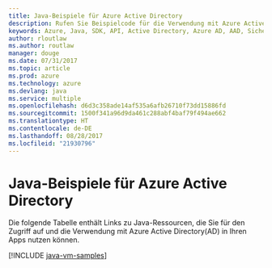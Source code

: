 ```yaml
---
title: Java-Beispiele für Azure Active Directory
description: Rufen Sie Beispielcode für die Verwendung mit Azure Active Directory aus Ihren Java-Apps ab.
keywords: Azure, Java, SDK, API, Active Directory, Azure AD, AAD, Sicherheit, anmelden, Authentifizierung, SSO, SAML
author: rloutlaw
ms.author: routlaw
manager: douge
ms.date: 07/31/2017
ms.topic: article
ms.prod: azure
ms.technology: azure
ms.devlang: java
ms.service: multiple
ms.openlocfilehash: d6d3c358ade14af535a6afb26710f73dd15886fd
ms.sourcegitcommit: 1500f341a96d9da461c288abf4baf79f494ae662
ms.translationtype: HT
ms.contentlocale: de-DE
ms.lasthandoff: 08/28/2017
ms.locfileid: "21930796"
---
```

# <a name="java-samples-for-azure-active-directory"></a>Java-Beispiele für Azure Active Directory

Die folgende Tabelle enthält Links zu Java-Ressourcen, die Sie für den Zugriff auf und die Verwendung mit Azure Active Directory(AD) in Ihren Apps nutzen können.

[!INCLUDE [java-vm-samples](includes/java-aad-samples.md)]